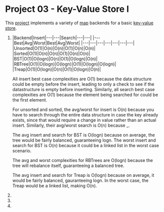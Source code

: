 Project 03 - Key-Value Store I
==============================

This [project] implements a variety of [map] backends for a basic [key-value
store].

[project]:          https://www3.nd.edu/~pbui/teaching/cse.30331.fa16/project03.html
[map]:              https://en.wikipedia.org/wiki/Associative_array
[key-value store]:  https://en.wikipedia.org/wiki/Key-value_database

1. |Backend|Insert|---|---|Search|---|---|
|---|Best|Avg|Worst|Best|Avg|Worst|
|---|---|---|---|---|---|---|
|Unsorted|O(1)|O(n)|O(n)|O(1)|O(n)|O(n)|
|Sorted|O(1)|O(n)|O(n)|O(1)|O(n)|O(n)|
|BST|O(1)|O(logn)|O(n)|O(1)|O(logn)|O(n)|
|RBTree|O(1)|O(logn)|O(logn)|O(1)|O(logn)|O(logn)|
|Treap|O(1)|O(logn)|O(n)|O(1)|O(logn)|O(n)|

    All insert best case complexities are O(1) because the data structure could be empty before the insert, leading to only a check to see if the datastructure is empty before inserting. Similarly, all search best case complexities are O(1) because the element being searched for could be the first element.

    For unsorted and sorted, the avg/worst for insert is O(n) because you have to search through the entire data structure in case the key already exists, since that would require a change in value rather than an actual insert. Similarly, their avg/worst search is O(n) because _.
    
    The avg insert and search for BST is O(logn) because on average, the tree would be fairly balanced, guaranteeing logn. The worst insert and search for BST is O(n) because it could be a linked list in the worst case scenario.

    The avg and worst complexities for RBTrees are O(logn) because the tree will rebalance itself, guaranteeing a balanced tree.

    The avg insert and search for Treap is O(logn) because on average, it would be fairly balanced, gauranteeing logn. In the worst case, the Treap would be a linked list, making O(n).


2. 


3.


4.
